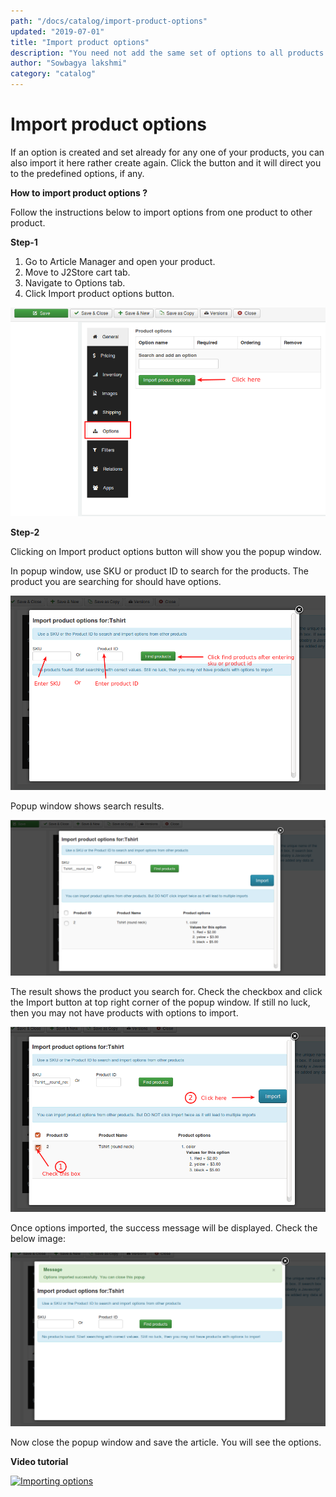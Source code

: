 ```yaml
---
path: "/docs/catalog/import-product-options"
updated: "2019-07-01"
title: "Import product options"
description: "You need not add the same set of options to all products. You can import them from one product."
author: "Sowbagya lakshmi"
category: "catalog"
---
```

# Import product options
If an option is created and set already for any one of your products, you can also import it here rather create again. Click the button and it will direct you to the predefined options, if any.

 **How to import product options ?**

Follow the instructions below to import options from one product to other product.

**Step-1**

1. Go to Article Manager and open your product.
2. Move to J2Store cart tab.
3. Navigate to Options tab.
4. Click Import product options button.

![Options tab](https://raw.githubusercontent.com/j2store/doc-images/master//catalog/import-pro-options/import-option-options-tab.png)

**Step-2**

Clicking on Import product options button will show you the popup window.

In popup window, use SKU or product ID to search for the products. The product you are searching for should have options.

![SKU or product id based import](https://raw.githubusercontent.com/j2store/doc-images/master//catalog/import-pro-options/import-option-sku.png)

Popup window shows search results.

![Results](https://raw.githubusercontent.com/j2store/doc-images/master//catalog/import-pro-options/import-option-search-res.png)

The result shows the product you search for. Check the checkbox and click the Import button at top right corner of the popup window. If still no luck, then you may not have products with options to import.

![Check options to be imported](https://raw.githubusercontent.com/j2store/doc-images/master//catalog/import-pro-options/import-option-check-opt.png)

Once options imported, the success message will be displayed. Check the below image:

![Success message](https://raw.githubusercontent.com/j2store/doc-images/master//catalog/import-pro-options/import-option-success.png)

Now close the popup window and save the article. You will see the options.

**Video tutorial**

[![Importing options](https://img.youtube.com/vi/51J1UkeRu3Y/0.jpg)](https://youtu.be/8JEwcpNdBBY "Importing options")

